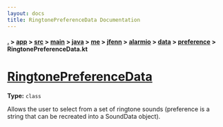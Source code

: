 ```yaml
---
layout: docs
title: RingtonePreferenceData Documentation
---
```

#### [.](./../../../../../../../../../index) > [app](./../../../../../../../../index) > [src](./../../../../../../../index) > [main](./../../../../../../index) > [java](./../../../../../index) > [me](./../../../../index) > [jfenn](./../../../index) > [alarmio](./../../index) > [data](./../index) > [preference](./index) > **RingtonePreferenceData.kt**

# [RingtonePreferenceData](https://github.com/fennifith/Alarmio/blob/master/app/src/main/java/me/jfenn/alarmio/data/preference/RingtonePreferenceData.kt#L9)

**Type:** `class`

Allows the user to select from a set of 
ringtone sounds (preference is a string 
that can be recreated into a SoundData 
object). 












